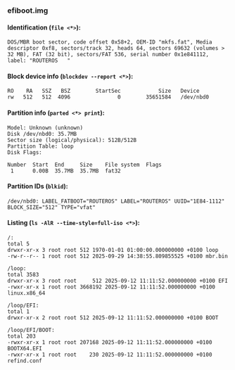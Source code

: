 ### efiboot.img
#### Identification (`file <*>`):
```
DOS/MBR boot sector, code offset 0x58+2, OEM-ID "mkfs.fat", Media descriptor 0xf8, sectors/track 32, heads 64, sectors 69632 (volumes > 32 MB), FAT (32 bit), sectors/FAT 536, serial number 0x1e841112, label: "ROUTEROS   "
```
#### Block device info (`blockdev --report <*>`):
```
RO    RA   SSZ   BSZ        StartSec            Size   Device
rw   512   512  4096               0        35651584   /dev/nbd0
```
#### Partition info (`parted <*> print`):
```
Model: Unknown (unknown)
Disk /dev/nbd0: 35.7MB
Sector size (logical/physical): 512B/512B
Partition Table: loop
Disk Flags: 

Number  Start  End     Size    File system  Flags
 1      0.00B  35.7MB  35.7MB  fat32
```
#### Partition IDs (`blkid`):
```
/dev/nbd0: LABEL_FATBOOT="ROUTEROS" LABEL="ROUTEROS" UUID="1E84-1112" BLOCK_SIZE="512" TYPE="vfat"
```
#### Listing (`ls -AlR --time-style=full-iso <*>`):
```
/:
total 5
drwxr-xr-x 3 root root 512 1970-01-01 01:00:00.000000000 +0100 loop
-rw-r--r-- 1 root root 512 2025-09-29 14:38:55.809855525 +0100 mbr.bin

/loop:
total 3583
drwxr-xr-x 3 root root     512 2025-09-12 11:11:52.000000000 +0100 EFI
-rwxr-xr-x 1 root root 3668192 2025-09-12 11:11:52.000000000 +0100 linux.x86_64

/loop/EFI:
total 1
drwxr-xr-x 2 root root 512 2025-09-12 11:11:52.000000000 +0100 BOOT

/loop/EFI/BOOT:
total 203
-rwxr-xr-x 1 root root 207168 2025-09-12 11:11:52.000000000 +0100 BOOTX64.EFI
-rwxr-xr-x 1 root root    230 2025-09-12 11:11:52.000000000 +0100 refind.conf
```

